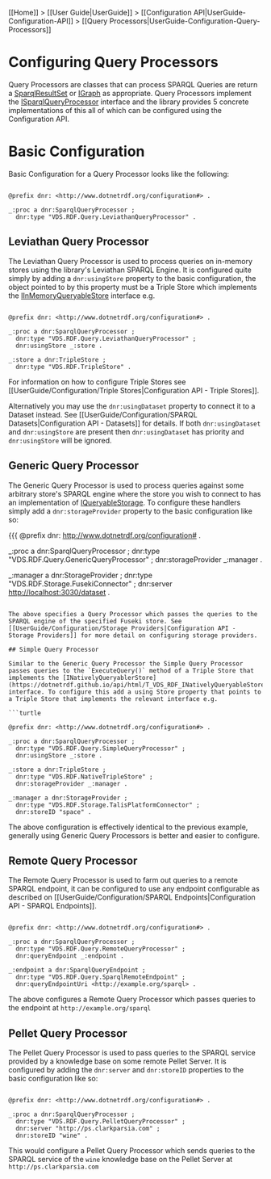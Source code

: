 [[Home]] > [[User Guide|UserGuide]] > [[Configuration API|UserGuide-Configuration-API]] > [[Query Processors|UserGuide-Configuration-Query-Processors]]

# Configuring Query Processors 

Query Processors are classes that can process SPARQL Queries are return a [SparqlResultSet](http://www.dotnetrdf.org/api/index.asp?Topic=VDS.RDF.Query.SparqlResultSet) or [IGraph](https://dotnetrdf.github.io/api/html/T_VDS_RDF_IGraph.htm) as appropriate. Query Processors implement the [ISparqlQueryProcessor](http://www.dotnetrdf.org/api/index.asp?Topic=VDS.RDF.Query.ISparqlQueryProcessor) interface and the library provides 5 concrete implementations of this all of which can be configured using the Configuration API.

# Basic Configuration 

Basic Configuration for a Query Processor looks like the following:

```turtle

@prefix dnr: <http://www.dotnetrdf.org/configuration#> .

_:proc a dnr:SparqlQueryProcessor ;
  dnr:type "VDS.RDF.Query.LeviathanQueryProcessor" .
```

## Leviathan Query Processor 

The Leviathan Query Processor is used to process queries on in-memory stores using the library's Leviathan SPARQL Engine. It is configured quite simply by adding a `dnr:usingStore` property to the basic configuration, the object pointed to by this property must be a Triple Store which implements the [IInMemoryQueryableStore](https://dotnetrdf.github.io/api/html/T_VDS_RDF_IInMemoryQueryableStore.htm) interface e.g.

```turtle

@prefix dnr: <http://www.dotnetrdf.org/configuration#> .

_:proc a dnr:SparqlQueryProcessor ;
  dnr:type "VDS.RDF.Query.LeviathanQueryProcessor" ;
  dnr:usingStore _:store .

_:store a dnr:TripleStore ;
  dnr:type "VDS.RDF.TripleStore" .
```

For information on how to configure Triple Stores see [[UserGuide/Configuration/Triple Stores|Configuration API - Triple Stores]].

Alternatively you may use the `dnr:usingDataset` property to connect it to a Dataset instead. See [[UserGuide/Configuration/SPARQL Datasets|Configuration API - Datasets]] for details. If both `dnr:usingDataset` and `dnr:usingStore` are present then `dnr:usingDataset` has priority and `dnr:usingStore` will be ignored.

## Generic Query Processor 

The Generic Query Processor is used to process queries against some arbitrary store's SPARQL engine where the store you wish to connect to has an implementation of [IQueryableStorage](http://www.dotnetrdf.org/api/index.asp?Topic=VDS.RDF.Storage.IQueryableStorage). To configure these handlers simply add a `dnr:storageProvider` property to the basic configuration like so:

{{{
@prefix dnr: <http://www.dotnetrdf.org/configuration#> .

_:proc a dnr:SparqlQueryProcessor ;
  dnr:type "VDS.RDF.Query.GenericQueryProcessor" ;
  dnr:storageProvider _:manager .

_:manager a dnr:StorageProvider ;
  dnr:type "VDS.RDF.Storage.FusekiConnector" ;
  dnr:server <http://localhost:3030/dataset> .
```

The above specifies a Query Processor which passes the queries to the SPARQL engine of the specified Fuseki store. See [[UserGuide/Configuration/Storage Providers|Configuration API - Storage Providers]] for more detail on configuring storage providers.

## Simple Query Processor 

Similar to the Generic Query Processor the Simple Query Processor passes queries to the `ExecuteQuery()` method of a Triple Store that implements the [INativelyQueryablerStore](https://dotnetrdf.github.io/api/html/T_VDS_RDF_INativelyQueryableStore.htm) interface. To configure this add a using Store property that points to a Triple Store that implements the relevant interface e.g.

```turtle

@prefix dnr: <http://www.dotnetrdf.org/configuration#> .

_:proc a dnr:SparqlQueryProcessor ;
  dnr:type "VDS.RDF.Query.SimpleQueryProcessor" ;
  dnr:usingStore _:store .

_:store a dnr:TripleStore ;
  dnr:type "VDS.RDF.NativeTripleStore" ;
  dnr:storageProvider _:manager .

_:manager a dnr:StorageProvider ;
  dnr:type "VDS.RDF.Storage.TalisPlatformConnector" ;
  dnr:storeID "space" .
```

The above configuration is effectively identical to the previous example, generally using Generic Query Processors is better and easier to configure.

## Remote Query Processor 

The Remote Query Processor is used to farm out queries to a remote SPARQL endpoint, it can be configured to use any endpoint configurable as described on [[UserGuide/Configuration/SPARQL Endpoints|Configuration API - SPARQL Endpoints]].

```turtle

@prefix dnr: <http://www.dotnetrdf.org/configuration#> .

_:proc a dnr:SparqlQueryProcessor ;
  dnr:type "VDS.RDF.Query.RemoteQueryProcessor" ;
  dnr:queryEndpoint _:endpoint .

_:endpoint a dnr:SparqlQueryEndpoint ;
  dnr:type "VDS.RDF.Query.SparqlRemoteEndpoint" ;
  dnr:queryEndpointUri <http://example.org/sparql> .
```

The above configures a Remote Query Processor which passes queries to the endpoint at `http://example.org/sparql`

## Pellet Query Processor 

The Pellet Query Processor is used to pass queries to the SPARQL service provided by a knowledge base on some remote Pellet Server. It is configured by adding the `dnr:server` and `dnr:storeID` properties to the basic configuration like so:

```turtle

@prefix dnr: <http://www.dotnetrdf.org/configuration#> .

_:proc a dnr:SparqlQueryProcessor ;
  dnr:type "VDS.RDF.Query.PelletQueryProcessor" ;
  dnr:server "http://ps.clarkparsia.com" ;
  dnr:storeID "wine" .
```

This would configure a Pellet Query Processor which sends queries to the SPARQL service of the `wine` knowledge base on the Pellet Server at `http://ps.clarkparsia.com`